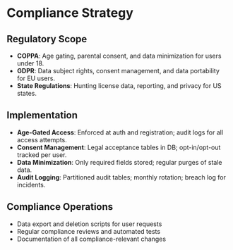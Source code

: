 
# Compliance Strategy

## Regulatory Scope
- **COPPA**: Age gating, parental consent, and data minimization for users under 18.
- **GDPR**: Data subject rights, consent management, and data portability for EU users.
- **State Regulations**: Hunting license data, reporting, and privacy for US states.

## Implementation
- **Age-Gated Access**: Enforced at auth and registration; audit logs for all access attempts.
- **Consent Management**: Legal acceptance tables in DB; opt-in/opt-out tracked per user.
- **Data Minimization**: Only required fields stored; regular purges of stale data.
- **Audit Logging**: Partitioned audit tables; monthly rotation; breach log for incidents.

## Compliance Operations
- Data export and deletion scripts for user requests
- Regular compliance reviews and automated tests
- Documentation of all compliance-relevant changes
